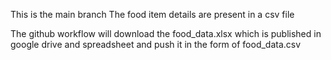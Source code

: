 This is the main branch
The food item details are present in a csv file


The github workflow will download the food_data.xlsx which is published in google drive and spreadsheet and push it in the form of food_data.csv

